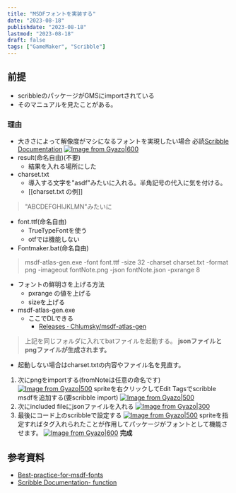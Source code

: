 ```yaml
---
title: "MSDFフォントを実装する"
date: "2023-08-18"
publishdate: "2023-08-18"
lastmod: "2023-08-18"
draft: false
tags: ["GameMaker", "Scribble"]
---
```


## 前提
- scribbleのパッケージがGMSにimportされている
- そのマニュアルを見たことがある。
### 理由
- 大きさによって解像度がマシになるフォントを実現したい場合
必読[Scribble Documentation](https://www.jujuadams.com/Scribble/#/latest/msdf-fonts)
[![Image from Gyazo|600](https://i.gyazo.com/ba206db4399a45919d97e18914e32bfd.png)](https://gyazo.com/ba206db4399a45919d97e18914e32bfd)
- result(命名自由)(不要)
	- 結果を入れる場所にした
- charset.txt
	- 導入する文字を"asdf"みたいに入れる。半角記号の代入に気を付ける。
	- [[charset.txt の例]]
>"ABCDEFGHIJKLMN"みたいに

- font.ttf(命名自由)
	- TrueTypeFontを使う 
	- otfでは機能しない
- Fontmaker.bat(命名自由)
> msdf-atlas-gen.exe -font font.ttf -size 32 -charset charset.txt -format png -imageout fontNote.png -json fontNote.json -pxrange 8
- フォントの鮮明さを上げる方法
	- pxrange の値を上げる
	- sizeを上げる
- msdf-atlas-gen.exe
	- ここでDLできる
		- [Releases · Chlumsky/msdf-atlas-gen](https://github.com/Chlumsky/msdf-atlas-gen/releases)

>上記を同じフォルダに入れてbatファイルを起動する。
>**jsonファイルとpngファイルが生成されます。**

- 起動しない場合はcharset.txtの内容やファイル名を見直す。

1. 次にpngをimportする(fromNoteは任意の命名です)
[![Image from Gyazo|500](https://i.gyazo.com/223f073b4d10116da7cb2c144303e754.png)](https://gyazo.com/223f073b4d10116da7cb2c144303e754)
spriteを右クリックしてEdit Tagsでscribble msdfを追加する(要scribble import)
[![Image from Gyazo|500](https://i.gyazo.com/373ad87b41e3af980f8f8ed1e189c944.png)](https://gyazo.com/373ad87b41e3af980f8f8ed1e189c944)
2. 次にincluded fileにjsonファイルを入れる
[![Image from Gyazo|300](https://i.gyazo.com/5808773f368bfdc84368894711fa2c82.png)](https://gyazo.com/5808773f368bfdc84368894711fa2c82)
3. 最後にコード上のscribbleで設定する
[![Image from Gyazo|500](https://i.gyazo.com/05286962e49bb01551c7ebac1b71e4b4.png)](https://gyazo.com/05286962e49bb01551c7ebac1b71e4b4)
spriteを指定すればタグ入れられたことが作用してパッケージがフォントとして機能させます。
[![Image from Gyazo|600](https://i.gyazo.com/bd5834903e895bde034448df16b10696.png)](https://gyazo.com/bd5834903e895bde034448df16b10696)
**完成**
## 参考資料
- [Best-practice-for-msdf-fonts](https://www.jujuadams.com/Scribble/#/latest/msdf-fonts?id=best-practice-for-msdf-fonts)
- [Scribble Documentation- function](https://www.jujuadams.com/Scribble/#/latest/scribble-methods?id=msdf)
